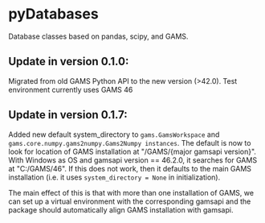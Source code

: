 # pyDatabases
Database classes based on pandas, scipy, and GAMS. 

## Update in version 0.1.0:
Migrated from old GAMS Python API to the new version (>42.0). Test environment currently uses GAMS 46

## Update in version 0.1.7:
Added new default system_directory to ```gams.GamsWorkspace``` and ```gams.core.numpy.gams2numpy.Gams2Numpy instances```. The default is now to look for location of GAMS installation at "/GAMS/{major gamsapi version}". With Windows as OS and gamsapi version == 46.2.0, it searches for GAMS at "C:/GAMS/46". If this does not work, then it defaults to the main GAMS installation (i.e. it uses ```system_directory = None``` in initialization).

The main effect of this is that with more than one installation of GAMS, we can set up a virtual environment with the corresponding gamsapi and the package should automatically align GAMS installation with gamsapi. 
